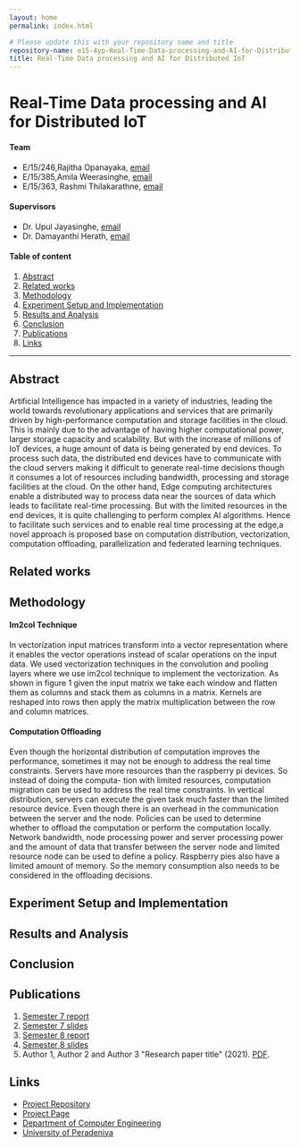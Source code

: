 ```yaml
---
layout: home
permalink: index.html

# Please update this with your repository name and title
repository-name: e15-4yp-Real-Time-Data-processing-and-AI-for-Distributed-IoT
title: Real-Time Data processing and AI for Distributed IoT
---
```


[comment]: # "This is the standard layout for the project, but you can clean this and use your own template"

# Real-Time Data processing and AI for Distributed IoT

#### Team

- E/15/246,Rajitha Opanayaka, [email](mailto:rajithaopanayaka.ro@gmail.com)
- E/15/385,Amila Weerasinghe, [email](mailto:amilaweerasinghe677@gmail.com)
- E/15/363, Rashmi Thilakarathne, [email](mailto:ireshe1996@gmail.com)

#### Supervisors

- Dr. Upul Jayasinghe, [email](mailto:upuljm@eng.pdn.ac.lk)
- Dr. Damayanthi Herath, [email](mailto:damayanthiherath@eng.pdn.ac.lk)

#### Table of content

1. [Abstract](#abstract)
2. [Related works](#related-works)
3. [Methodology](#methodology)
4. [Experiment Setup and Implementation](#experiment-setup-and-implementation)
5. [Results and Analysis](#results-and-analysis)
6. [Conclusion](#conclusion)
7. [Publications](#publications)
8. [Links](#links)

---

## Abstract
Artificial Intelligence has impacted in a variety of
industries, leading the world towards revolutionary applications
and services that are primarily driven by high-performance
computation and storage facilities in the cloud. This is mainly due
to the advantage of having higher computational power, larger
storage capacity and scalability. But with the increase of millions
of IoT devices, a huge amount of data is being generated by
end devices. To process such data, the distributed end devices
have to communicate with the cloud servers making it difficult
to generate real-time decisions though it consumes a lot of
resources including bandwidth, processing and storage facilities
at the cloud. On the other hand, Edge computing architectures
enable a distributed way to process data near the sources of
data which leads to facilitate real-time processing. But with the
limited resources in the end devices, it is quite challenging to
perform complex AI algorithms. Hence to facilitate such services
and to enable real time processing at the edge,a novel approach
is proposed base on computation distribution, vectorization,
computation offloading, parallelization and federated learning
techniques.


## Related works

## Methodology

#### Im2col Technique
In vectorization input matrices transform into a vector
representation where it enables the vector operations instead of scalar operations on the input data. We used vectorization
techniques in the convolution and pooling layers where we
use im2col technique to implement the vectorization. As
shown in figure 1 given the input matrix we take each window
and flatten them as columns and stack them as columns in a
matrix. Kernels are reshaped into rows then apply the matrix
multiplication between the row and column matrices.

#### Computation Offloading
Even though the horizontal distribution of computation
improves the performance, sometimes it may not be enough to
address the real time constraints. Servers have more resources
than the raspberry pi devices. So instead of doing the computa-
tion with limited resources, computation migration can be used
to address the real time constraints. In vertical distribution,
servers can execute the given task much faster than the limited
resource device. Even though there is an overhead in the
communication between the server and the node. Policies can
be used to determine whether to offload the computation or
perform the computation locally. Network bandwidth, node
processing power and server processing power and the amount
of data that transfer between the server node and limited
resource node can be used to define a policy.
Raspberry pies also have a limited amount of memory. So
the memory consumption also needs to be considered in the
offloading decisions.

## Experiment Setup and Implementation

## Results and Analysis

## Conclusion

## Publications
1. [Semester 7 report](./)
2. [Semester 7 slides](./)
3. [Semester 8 report](./)
4. [Semester 8 slides](./)
5. Author 1, Author 2 and Author 3 "Research paper title" (2021). [PDF](./).


## Links

[//]: # ( NOTE: EDIT THIS LINKS WITH YOUR REPO DETAILS )

- [Project Repository](https://github.com/cepdnaclk/Real-Time-Data-processing-and-AI-for-Distributed-IoT)
- [Project Page](https://cepdnaclk.github.io/e15-4yp-Real-Time-Data-processing-and-AI-for-Distributed-IoT/)
- [Department of Computer Engineering](http://www.ce.pdn.ac.lk/)
- [University of Peradeniya](https://eng.pdn.ac.lk/)

[//]: # "Please refer this to learn more about Markdown syntax"
[//]: # "https://github.com/adam-p/markdown-here/wiki/Markdown-Cheatsheet"
